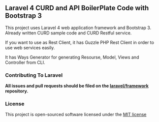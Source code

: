 ## Laravel 4 CURD and API BoilerPlate Code with Bootstrap 3

This project uses Laravel 4 web application framework and Bootstrap 3. Already written CURD sample code and CURD Restful service.

If you want to use as Rest Client, it has Guzzle PHP Rest Client in order to use web services easily. 

It has Ways Generator for generating Resourse, Model, Views and Controller from CLI.


### Contributing To Laravel

**All issues and pull requests should be filed on the [laravel/framework](http://github.com/laravel/framework) repository.**

### License

This project is open-sourced software licensed under the [MIT license](http://opensource.org/licenses/MIT)
